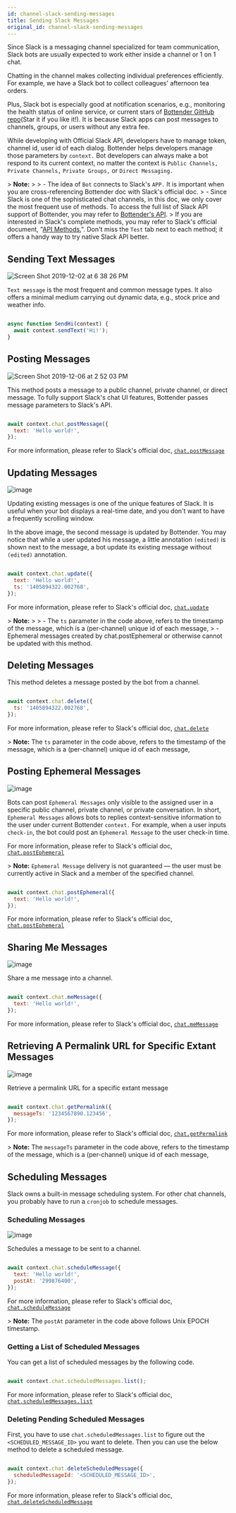 ```yaml
---
id: channel-slack-sending-messages
title: Sending Slack Messages
original_id: channel-slack-sending-messages
---
```

Since Slack is a messaging channel specialized for team communication, Slack bots are usually expected to work either inside a channel or 1 on 1 chat.

Chatting in the channel makes collecting individual preferences efficiently. For example, we have a Slack bot to collect colleagues' afternoon tea orders.

Plus, Slack bot is especially good at notification scenarios, e.g., monitoring the health status of online service, or current stars of [Bottender GitHub repo](https://github.com/Yoctol/bottender)(Star it if you like it!). It is because Slack apps can post messages to channels, groups, or users without any extra fee.

While developing with Official Slack API, developers have to manage token, channel id, user id of each dialog. Bottender helps developers manage those parameters by `context.` Bot developers can always make a bot respond to its current context, no matter the context is `Public Channels,` `Private Channels,` `Private Groups,` or `Direct Messaging.`

&gt; **Note:**
&gt;
&gt; -   The idea of `Bot` connects to Slack's `APP.` It is important when you are cross-referencing Bottender doc with Slack's official doc.
&gt; -   Since Slack is one of the sophisticated chat channels, in this doc, we only cover the most frequent use of methods. To access the full list of Slack API support of Bottender, you may refer to [Bottender's API](api-slack-context.md).
&gt;     If you are interested in Slack's complete methods, you may refer to Slack's official document, "[API Methods.](https://api.slack.com/methods)". Don't miss the `Test` tab next to each method; it offers a handy way to try native Slack API better.

## Sending Text Messages

![Screen Shot 2019-12-02 at 6 38 26 PM](https://user-images.githubusercontent.com/662387/69952866-0f27bf80-1533-11ea-8cbc-41b68e2f733e.png)

`Text message` is the most frequent and common message types. It also offers a minimal medium carrying out dynamic data, e.g., stock price and weather info.

```js

async function SendHi(context) {
  await context.sendText('Hi!');
}

```

## Posting Messages

![Screen Shot 2019-12-06 at 2 52 03 PM](https://user-images.githubusercontent.com/662387/70302447-1b17c800-1838-11ea-8c9a-affe2820fb2f.png)

This method posts a message to a public channel, private channel, or direct message. To fully support Slack's chat UI features, Bottender passes message parameters to Slack's API.

```js

await context.chat.postMessage({
  text: 'Hello world!',
});

```

For more information, please refer to Slack's official doc, [`chat.postMessage`](https://api.slack.com/methods/chat.postMessage)

## Updating Messages

![image](https://user-images.githubusercontent.com/662387/70304195-5e743580-183c-11ea-8859-fab3b2d1b55b.png)

Updating existing messages is one of the unique features of Slack. It is useful when your bot displays a real-time date, and you don't want to have a frequently scrolling window.

In the above image, the second message is updated by Bottender. You may notice that while a user updated his message, a little annotation `(edited)` is shown next to the message, a bot update its existing message without `(edited)` annotation.

```js

await context.chat.update({
  text: 'Hello world!',
  ts: '1405894322.002768',
});

```

For more information, please refer to Slack's official doc, [`chat.update`](https://api.slack.com/methods/chat.update)

&gt; **Note:**
&gt;
&gt; -   The `ts` parameter in the code above, refers to the timestamp of the message, which is a (per-channel) unique id of each message,
&gt; -   Ephemeral messages created by chat.postEphemeral or otherwise cannot be updated with this method.

## Deleting Messages

This method deletes a message posted by the bot from a channel.

```js

await context.chat.delete({
  ts: '1405894322.002768',
});

```

For more information, please refer to Slack's official doc, [`chat.delete`](https://api.slack.com/methods/chat.delete)

&gt; **Note:** The `ts` parameter in the code above, refers to the timestamp of the message, which is a (per-channel) unique id of each message,

## Posting Ephemeral Messages

![image](https://user-images.githubusercontent.com/662387/70307764-da727b80-1844-11ea-9c33-488cf477e6a4.png)

Bots can post `Ephemeral Messages` only visible to the assigned user in a specific public channel, private channel, or private conversation. In short, `Ephemeral Messages` allows bots to replies context-sensitive information to the user under current Bottender `context.` For example, when a user inputs `check-in`, the bot could post an `Ephemeral Message` to the user check-in time.

For more information, please refer to Slack's official doc, [`chat.postEphemeral`](https://api.slack.com/methods/chat.postEphemeral)

&gt; **Note:** `Ephemeral Message` delivery is not guaranteed — the user must be currently active in Slack and a member of the specified channel.

```js

await context.chat.postEphemeral({
  text: 'Hello world!',
});

```

For more information, please refer to Slack's official doc, [`chat.postEphemeral`](https://api.slack.com/methods/chat.postEphemeral)

## Sharing Me Messages

![image](https://user-images.githubusercontent.com/662387/70309070-9e8ce580-1847-11ea-97b3-c4d5bfaf6996.png)

Share a me message into a channel.

```js

await context.chat.meMessage({
  text: 'Hello world!',
});

```

For more information, please refer to Slack's official doc, [`chat.meMessage`](https://api.slack.com/methods/chat.meMessage)

## Retrieving A Permalink URL for Specific Extant Messages

![image](https://user-images.githubusercontent.com/662387/70309356-4efae980-1848-11ea-815e-dfdf7ae49cc2.png)

Retrieve a permalink URL for a specific extant message

```js

await context.chat.getPermalink({
  messageTs: '1234567890.123456',
});

```

For more information, please refer to Slack's official doc, [`chat.getPermalink`](https://api.slack.com/methods/chat.getPermalink)

&gt; **Note:** The `messageTs` parameter in the code above, refers to the timestamp of the message, which is a (per-channel) unique id of each message,

## Scheduling Messages

Slack owns a built-in message scheduling system. For other chat channels, you probably have to run a `cronjob` to schedule messages.

### Scheduling Messages

![image](https://user-images.githubusercontent.com/662387/70310573-efeaa400-184a-11ea-8f24-2cae4b644d08.png)

Schedules a message to be sent to a channel.

```js

await context.chat.scheduleMessage({
  text: 'Hello world!',
  postAt: '299876400',
});

```

For more information, please refer to Slack's official doc, [`chat.scheduleMessage`](https://api.slack.com/methods/chat.scheduleMessage)

&gt; **Note:** The `postAt` parameter in the code above follows Unix EPOCH timestamp.

### Getting a List of Scheduled Messages

You can get a list of scheduled messages by the following code.

```js

await context.chat.scheduledMessages.list();

```

For more information, please refer to Slack's official doc, [`chat.scheduledMessages.list`](https://api.slack.com/methods/chat.scheduledMessages.list)

### Deleting Pending Scheduled Messages

First, you have to use `chat.scheduledMessages.list` to figure out the `<SCHEDULED_MESSAGE_ID>` you want to delete. Then you can use the below method to delete a scheduled message.

```js

await context.chat.deleteScheduledMessage({
  scheduledMessageId: '<SCHEDULED_MESSAGE_ID>',
});

```

For more information, please refer to Slack's official doc, [`chat.deleteScheduledMessage`](https://api.slack.com/methods/chat.deleteScheduledMessage)
